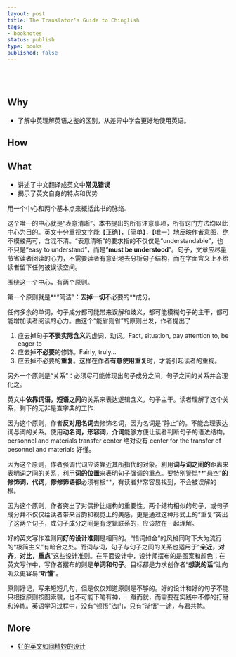 ```yaml
--- 
layout: post
title: The Translator’s Guide to Chinglish
tags: 
- booknotes
status: publish
type: books
published: false
---
```



<br>
<br>



## Why

* 了解中英理解英语之鉴的区别，从差异中学会更好地使用英语。
 
## How



## What



* 讲述了中文翻译成英文中**常见错误**
* 揭示了英文自身的特点和优势

用一个中心和两个基本点来概括此书的脉络.

这个唯一的中心就是“表意清晰”。本书提出的所有注意事项，所有窍门方法均以此中心为目的。英文十分重视文字能【正确】，【简单】，【唯一】地反映作者意图，绝不模棱两可，含混不清。“表意清晰”的要求指的不仅仅是“understandable”，也不只是“easy to understand”，而是“**must be understood**”。句子，文章应尽量节省读者阅读的心力，不需要读者有意识地去分析句子结构，而在字面含义上不给读者留下任何被误读空间。

围绕这一个中心，有两个原则。

第一个原则就是**“简洁”**：去掉一切**不必要的**成分。

任何多余的单词，句子成分都可能带来误解和歧义，都可能模糊句子的主干，都可能增加读者阅读的心力。由这个“能省则省”的原则出发，作者提出了

1. 应去掉句子**不表实际含义**的虚词，动词。Fact, situation, pay attention to, be eager to
1. 应去掉**不必要**的修饰。Fairly, truly...
1. 应去掉不必要的**重复**。这样在作者**有意使用重复**时，才能引起读者的重视。

另外一个原则是“关系”：必须尽可能体现出句子成分之间，句子之间的关系并合理化之。

英文中**依靠词语，短语之间**的关系来表达逻辑含义，句子主干。读者理解了这个关系，剩下的无非是查字典的工作.

因为这个原则，作者**反对用名词**去修饰名词，因为名词是“静止”的。不能合理表达词与词的关系。使用**动名词，形容词，介词**能够方便让读者判断句子的语法结构。personnel and materials transfer center 绝对没有 center for the transfer of pesonnel and materials 好懂。

因为这个原则，作者强调代词应该靠近其所指代的对象。利用**词与词之间的**距离来表明词之间的关系，利用**词的位置**来表明句子强调的重点。要特别警惕**“悬空”**的修饰词，代词，修修饰语都**必须有根**，有读者非常容易找到，不会被误解的根。

因为这个原则，作者突出了对偶排比结构的重要性。两个结构相似的句子，或句子成分并不仅仅给读者带来音韵和视觉上的美感，更是通过这种形式上的“重复”突出了这两个句子，或句子成分之间是有逻辑联系的，应该放在一起理解。

好的英文写作准则同**好的设计准则**是相同的。“惜词如金”的风格同时下大为流行的“极简主义”有暗合之处。而词与词，句子与句子之间的关系也适用于“**亲近，对齐，对比，重点**”这些设计准则。在平面设计中，设计师摆布的是图案和颜色；在英文写作中，写作者摆布的则是**单词和句子**。目标都是力求创作者“**想说的话**”让向听众更容易“**听懂**”。

原则好记，写来短短几句，但是仅仅知道原则是不够的。好的设计和好的句子不能只根据原则按图索骥，也不可能下笔有神，一蹴而就，而需要在实践中不停的打磨和淬炼。英语学习过程中，没有“顿悟”法门，只有“渐悟”一途，与君共勉。
 

## More

* [好的英文如同精妙的设计](https://book.douban.com/subject/1229822/)

<br>
<br>

